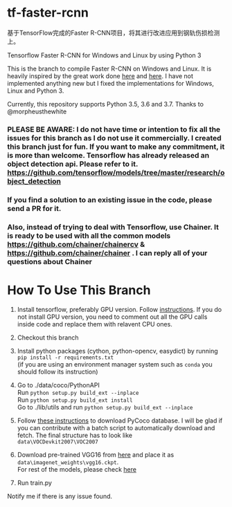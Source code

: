 # tf-faster-rcnn
基于TensorFlow完成的Faster R-CNN项目，将其进行改进应用到钢轨伤损检测上。

Tensorflow Faster R-CNN for Windows and Linux by using Python 3

This is the branch to compile Faster R-CNN on Windows and Linux. It is heavily inspired by the great work done [here](https://github.com/smallcorgi/Faster-RCNN_TF) and [here](https://github.com/rbgirshick/py-faster-rcnn). I have not implemented anything new but I fixed the implementations for Windows, Linux and Python 3.

Currently, this repository supports Python 3.5, 3.6 and 3.7. Thanks to @morpheusthewhite

### PLEASE BE AWARE: I do not have time or intention to fix all the issues for this branch as I do not use it commercially. I created this branch just for fun. If you want to make any commitment, it is more than welcome. Tensorflow has already released an object detection api. Please refer to it. https://github.com/tensorflow/models/tree/master/research/object_detection

### If you find a solution to an existing issue in the code, please send a PR for it.

### Also, instead of trying to deal with Tensorflow, use Chainer. It is ready to be used with all the common models https://github.com/chainer/chainercv & https://github.com/chainer/chainer . I can reply all of your questions about Chainer

# How To Use This Branch
1. Install tensorflow, preferably GPU version. Follow [instructions]( https://www.tensorflow.org/install/install_windows). If you do not install GPU version, you need to comment out all the GPU calls inside code and replace them with relavent CPU ones.

2. Checkout this branch

3. Install python packages (cython, python-opencv, easydict) by running  
`pip install -r requirements.txt`   
(if you are using an environment manager system such as `conda` you should follow its instruction)

4. Go to  ./data/coco/PythonAPI  
Run `python setup.py build_ext --inplace`  
Run `python setup.py build_ext install`  
Go to ./lib/utils and run `python setup.py build_ext --inplace`

5. Follow [these instructions](https://github.com/rbgirshick/py-faster-rcnn#beyond-the-demo-installation-for-training-and-testing-models) to download PyCoco database.
I will be glad if you can contribute with a batch script to automatically download and fetch. The final structure has to look like  
`data\VOCDevkit2007\VOC2007`  

1. Download pre-trained VGG16 from [here](http://download.tensorflow.org/models/vgg_16_2016_08_28.tar.gz) and place it as `data\imagenet_weights\vgg16.ckpt`.  
For rest of the models, please check [here](https://github.com/tensorflow/models/tree/master/research/slim#pre-trained-models)

7. Run train.py

Notify me if there is any issue found.

